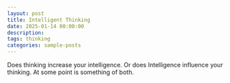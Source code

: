 ```yaml
---
layout: post
title: Intelligent Thinking
date: 2025-01-14 00:00:00
description: 
tags: thinking
categories: sample-posts
---
```


Does thinking increase your intelligence. Or does Intelligence influence your thinking. At some point is something of both.